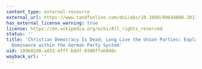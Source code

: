 ```yaml
---
content_type: external-resource
external_url: https://www.tandfonline.com/doi/abs/10.1080/09644008.2013.794453
has_external_license_warning: true
license: https://en.wikipedia.org/wiki/All_rights_reserved
status: ''
title: 'Christian Democracy Is Dead; Long Live the Union Parties: Explaining CDU/CSU
  Dominance within the German Party System'
uid: 189b02d8-a833-4fff-bddf-0300ffab840c
wayback_url: ''
---
```

